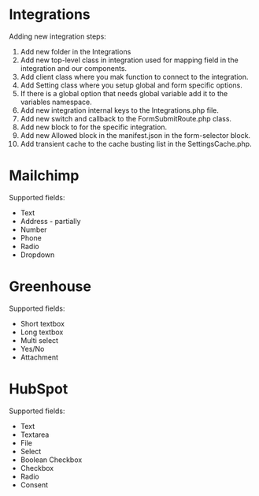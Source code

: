 # Integrations

Adding new integration steps:
1. Add new folder in the Integrations
2. Add new top-level class in integration used for mapping field in the integration and our components.
3. Add client class where you mak function to connect to the integration.
4. Add Setting class where you setup global and form specific options.
5. If there is a global option that needs global variable add it to the variables namespace.
6. Add new integration internal keys to the Integrations.php file.
7. Add new switch and callback to the FormSubmitRoute.php class.
8. Add new block to for the specific integration.
9. Add new Allowed block in the manifest.json in the form-selector block.
10. Add transient cache to the cache busting list in the SettingsCache.php.

# Mailchimp

Supported fields:
* Text
* Address - partially
* Number
* Phone
* Radio
* Dropdown

# Greenhouse

Supported fields:
* Short textbox
* Long textbox
* Multi select
* Yes/No
* Attachment

# HubSpot

Supported fields:
* Text
* Textarea
* File
* Select
* Boolean Checkbox
* Checkbox
* Radio
* Consent

